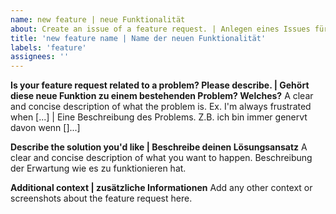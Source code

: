 ```yaml
---
name: new feature | neue Funktionalität
about: Create an issue of a feature request. | Anlegen eines Issues für eine neue Funktionalität.
title: 'new feature name | Name der neuen Funktionalität'
labels: 'feature'
assignees: ''
---
```


**Is your feature request related to a problem? Please describe. | Gehört diese neue Funktion zu einem bestehenden Problem? Welches?**
A clear and concise description of what the problem is. Ex. I'm always frustrated when [...] | Eine Beschreibung des Problems. Z.B. ich bin immer genervt davon wenn []...]

**Describe the solution you'd like | Beschreibe deinen Lösungsansatz**
A clear and concise description of what you want to happen. Beschreibung der Erwartung wie es zu funktionieren hat. 

**Additional context | zusätzliche Informationen**
Add any other context or screenshots about the feature request here. 
